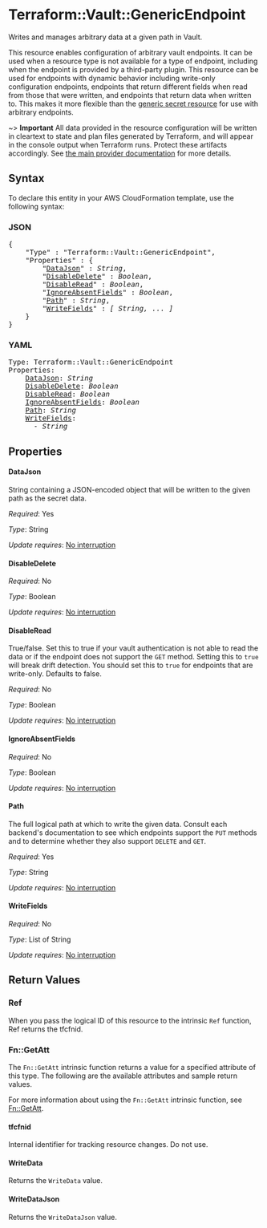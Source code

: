 # Terraform::Vault::GenericEndpoint

Writes and manages arbitrary data at a given path in Vault.

This resource enables configuration of arbitrary vault endpoints. It can
be used when a resource type is not available for a type of endpoint,
including when the endpoint is provided by a third-party plugin. This
resource can be used for endpoints with dynamic behavior including
write-only configuration endpoints, endpoints that return different
fields when read from those that were written, and endpoints that return
data when written to. This makes it more flexible than
the [generic secret resource](generic_secret.html) for use with
arbitrary endpoints.

~> **Important** All data provided in the resource configuration will be
written in cleartext to state and plan files generated by Terraform, and
will appear in the console output when Terraform runs. Protect these
artifacts accordingly. See
[the main provider documentation](../index.html)
for more details.

## Syntax

To declare this entity in your AWS CloudFormation template, use the following syntax:

### JSON

<pre>
{
    "Type" : "Terraform::Vault::GenericEndpoint",
    "Properties" : {
        "<a href="#datajson" title="DataJson">DataJson</a>" : <i>String</i>,
        "<a href="#disabledelete" title="DisableDelete">DisableDelete</a>" : <i>Boolean</i>,
        "<a href="#disableread" title="DisableRead">DisableRead</a>" : <i>Boolean</i>,
        "<a href="#ignoreabsentfields" title="IgnoreAbsentFields">IgnoreAbsentFields</a>" : <i>Boolean</i>,
        "<a href="#path" title="Path">Path</a>" : <i>String</i>,
        "<a href="#writefields" title="WriteFields">WriteFields</a>" : <i>[ String, ... ]</i>
    }
}
</pre>

### YAML

<pre>
Type: Terraform::Vault::GenericEndpoint
Properties:
    <a href="#datajson" title="DataJson">DataJson</a>: <i>String</i>
    <a href="#disabledelete" title="DisableDelete">DisableDelete</a>: <i>Boolean</i>
    <a href="#disableread" title="DisableRead">DisableRead</a>: <i>Boolean</i>
    <a href="#ignoreabsentfields" title="IgnoreAbsentFields">IgnoreAbsentFields</a>: <i>Boolean</i>
    <a href="#path" title="Path">Path</a>: <i>String</i>
    <a href="#writefields" title="WriteFields">WriteFields</a>: <i>
      - String</i>
</pre>

## Properties

#### DataJson

String containing a JSON-encoded object that will be
written to the given path as the secret data.

_Required_: Yes

_Type_: String

_Update requires_: [No interruption](https://docs.aws.amazon.com/AWSCloudFormation/latest/UserGuide/using-cfn-updating-stacks-update-behaviors.html#update-no-interrupt)

#### DisableDelete

_Required_: No

_Type_: Boolean

_Update requires_: [No interruption](https://docs.aws.amazon.com/AWSCloudFormation/latest/UserGuide/using-cfn-updating-stacks-update-behaviors.html#update-no-interrupt)

#### DisableRead

True/false. Set this to true if your vault
authentication is not able to read the data or if the endpoint does
not support the `GET` method. Setting this to `true` will break drift
detection. You should set this to `true` for endpoints that are
write-only. Defaults to false.

_Required_: No

_Type_: Boolean

_Update requires_: [No interruption](https://docs.aws.amazon.com/AWSCloudFormation/latest/UserGuide/using-cfn-updating-stacks-update-behaviors.html#update-no-interrupt)

#### IgnoreAbsentFields

_Required_: No

_Type_: Boolean

_Update requires_: [No interruption](https://docs.aws.amazon.com/AWSCloudFormation/latest/UserGuide/using-cfn-updating-stacks-update-behaviors.html#update-no-interrupt)

#### Path

The full logical path at which to write the given
data. Consult each backend's documentation to see which endpoints
support the `PUT` methods and to determine whether they also support
`DELETE` and `GET`.

_Required_: Yes

_Type_: String

_Update requires_: [No interruption](https://docs.aws.amazon.com/AWSCloudFormation/latest/UserGuide/using-cfn-updating-stacks-update-behaviors.html#update-no-interrupt)

#### WriteFields

_Required_: No

_Type_: List of String

_Update requires_: [No interruption](https://docs.aws.amazon.com/AWSCloudFormation/latest/UserGuide/using-cfn-updating-stacks-update-behaviors.html#update-no-interrupt)

## Return Values

### Ref

When you pass the logical ID of this resource to the intrinsic `Ref` function, Ref returns the tfcfnid.

### Fn::GetAtt

The `Fn::GetAtt` intrinsic function returns a value for a specified attribute of this type. The following are the available attributes and sample return values.

For more information about using the `Fn::GetAtt` intrinsic function, see [Fn::GetAtt](https://docs.aws.amazon.com/AWSCloudFormation/latest/UserGuide/intrinsic-function-reference-getatt.html).

#### tfcfnid

Internal identifier for tracking resource changes. Do not use.

#### WriteData

Returns the <code>WriteData</code> value.

#### WriteDataJson

Returns the <code>WriteDataJson</code> value.

